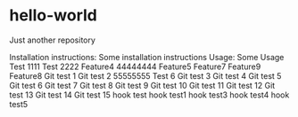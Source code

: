 # hello-world
Just another repository

Installation instructions:
Some installation instructions
Usage:
Some Usage
Test 1111
Test 2222
Feature4
44444444
Feature5
Feature7
Feature9
Feature8
Git test 1
Git test 2
55555555
Test 6
Git test 3
Git test 4
Git test 5
Git test 6
Git test 7
Git test 8
Git test 9
Git test 10
Git test 11
Git test 12
Git test 13
Git test 14
Git test 15
hook test
hook test1
hook test3
hook test4
hook test5
